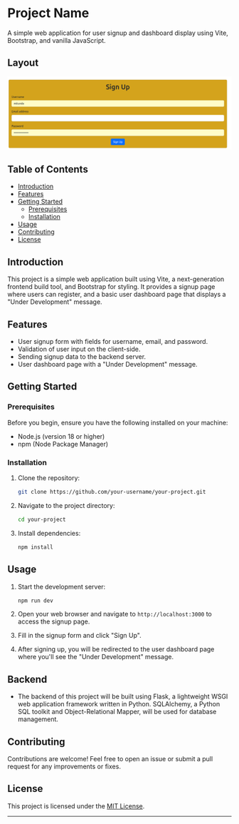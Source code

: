 # Project Name

A simple web application for user signup and dashboard display using Vite, Bootstrap, and vanilla JavaScript.

## Layout
![alt text](image.png)

## Table of Contents

- [Introduction](#introduction)
- [Features](#features)
- [Getting Started](#getting-started)
  - [Prerequisites](#prerequisites)
  - [Installation](#installation)
- [Usage](#usage)
- [Contributing](#contributing)
- [License](#license)

## Introduction

This project is a simple web application built using Vite, a next-generation frontend build tool, and Bootstrap for styling. It provides a signup page where users can register, and a basic user dashboard page that displays a "Under Development" message.

## Features

- User signup form with fields for username, email, and password.
- Validation of user input on the client-side.
- Sending signup data to the backend server.
- User dashboard page with a "Under Development" message.

## Getting Started

### Prerequisites

Before you begin, ensure you have the following installed on your machine:

- Node.js (version 18 or higher)
- npm (Node Package Manager)

### Installation

1. Clone the repository:

   ```bash
   git clone https://github.com/your-username/your-project.git
   ```

2. Navigate to the project directory:

   ```bash
   cd your-project
   ```

3. Install dependencies:

   ```bash
   npm install
   ```

## Usage

1. Start the development server:

   ```bash
   npm run dev
   ```

2. Open your web browser and navigate to `http://localhost:3000` to access the signup page.
3. Fill in the signup form and click "Sign Up".
4. After signing up, you will be redirected to the user dashboard page where you'll see the "Under Development" message.

## Backend
- The backend of this project will be built using Flask, a lightweight WSGI web application framework written in Python. SQLAlchemy, a Python SQL toolkit and Object-Relational Mapper, will be used for database management.

## Contributing

Contributions are welcome! Feel free to open an issue or submit a pull request for any improvements or fixes.

## License

This project is licensed under the [MIT License](LICENSE).

---
